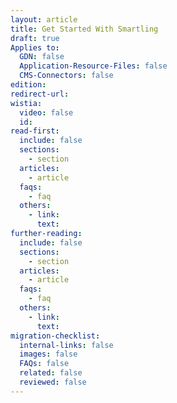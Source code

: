 ```yaml
---
layout: article
title: Get Started With Smartling
draft: true
Applies to:
  GDN: false
  Application-Resource-Files: false
  CMS-Connectors: false
edition:
redirect-url:
wistia:
  video: false
  id:
read-first:
  include: false
  sections:
    - section
  articles:
    - article
  faqs:
    - faq
  others:
    - link:
      text:
further-reading:
  include: false
  sections:
    - section
  articles:
    - article
  faqs:
    - faq
  others:
    - link:
      text:
migration-checklist:
  internal-links: false
  images: false
  FAQs: false
  related: false
  reviewed: false
---
```

